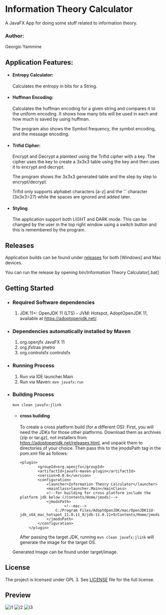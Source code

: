
# Information Theory Calculator
A JavaFX App for doing some stuff related to information theory.

### Author: 
Georgio Yammine

## Application Features:

  - #### Entropy Calculator:
    Calculates the entropy in bits for a String.

  - #### Huffman Encoding:
    Calculates the huffman encoding for a given string and compares it to the uniform encoding.
    It shows how many bits will be used in each and how much is saved by using huffman.

    The program also shows the Symbol frequency, the symbol encoding, and the message encoding.

  - #### Trifid Cipher:
    Encrypt and Decrypt a plaintext using the Trifid cipher with a key.
    The cipher uses the key to create a 3x3x3 table using the key and then uses it to encrypt and decrypt.

    The program shows the 3x3x3 generated table and the step by step to encrypt/decrypt.

    Trifid only supports alphabet characters [a-z] and the '.' character (3x3x3=27) while the spaces are ignored and added later.

  - #### Styling
    The application support both LIGHT and DARK mode. This can be changed by the user in the top right window using a switch button and this is remembered by the program.

## Releases
Application builds can be found under [releases](https://github.com/georgioyammine/Information-Theory-Calculator/releases) for both [Windows] and Mac devices.

You can run the release by opening  bin/Information Theory Calculator[.bat]

## Getting Started
- ### Required Software dependencies
    1. JDK 11+: OpenJDK 11 (LTS) - JVM: Hotspot, AdoptOpenJDK 11, available at https://adoptopenjdk.net/.
  
- ### Dependencies automatically installed by Maven
    1. org.openjfx JavaFX 11
    2. org.jfxtras jmetro
    3. org.controlsfx controlsfx

- ### Running Process
    1. Run via IDE launcher.Main
    2. Run via Maven: `mvn javafx:run` 
  
- ### Building Process
  `mvn clean javafx:jlink`
  
  - #### cross building
    To create a cross platform build (for a different OS):
    First, you will need the JDKs for those other platforms. Download them as archives (zip or tar.gz), not installers from https://adoptopenjdk.net/releases.html, and unpack them to directories of your choice.
    Then pass this to the jmodsPath tag in the pom.xml file as follows:
    ``` 
    <plugin>
            <groupId>org.openjfx</groupId>
            <artifactId>javafx-maven-plugin</artifactId>
            <version>0.0.6</version>
            <configuration>
                <launcher>Information Theory Calculator</launcher>
                <mainClass>launcher.Main</mainClass>
                <!--for building for cross platform include the platform jdk below (/Contents/Home/jmods)-->
                <jmodsPath>
                        <!--mac-->
                    C:/Program Files/AdoptOpenJDK/mac/OpenJDK11U-jdk_x64_mac_hotspot_11.0.11_9/jdk-11.0.11+9/Contents/Home/jmods
                </jmodsPath>
            </configuration>
        </plugin>
    ```
    
    After passing the target JDK, running `mvn clean javafx:jlink` will generate the image for the target OS.
    

  Generated Image can be found under target/image.

## License

The project is licensed under GPL 3. See [LICENSE](https://github.com/georgioyammine/Information-Theory-Calculator/blob/main/LICENSE) file for the full license.

## Preview

![i1](https://user-images.githubusercontent.com/61707078/118400842-103ba680-b66c-11eb-900b-ded125874cf6.PNG)
![i2](https://user-images.githubusercontent.com/61707078/118400843-116cd380-b66c-11eb-8599-83e001115232.PNG)
![i3](https://user-images.githubusercontent.com/61707078/118400846-129e0080-b66c-11eb-81f1-a3fde2aee278.PNG)
